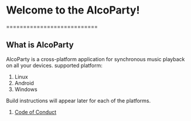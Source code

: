 # Welcome to the AlcoParty!
===========================

## What is AlcoParty
AlcoParty is a cross-platform application for synchronous music playback on all your devices.
supported platform: 
1. Linux
2. Android 
3. Windows 

Build instructions will appear later for each of the platforms.

1. [Code of Conduct](doc/CodeOfConduct.md)
